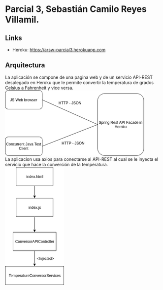 # Parcial 3, Sebastián Camilo Reyes Villamil.
## Links
- Heroku: https://arsw-parcial3.herokuapp.com
## Arquitectura
La aplicación se compone de una pagina web y de un servicio API-REST desplegado en Heroku que le permite convertir la temperatura de grados Celsius a Fahrenheit y vice versa.  
![](img/arquitectura.png)  
La aplicacion usa axios para conectarse al API-REST al cual se le inyecta el servicio que hace la conversión de la temperatura.  
![](img/diagrama.png)

